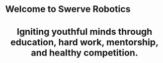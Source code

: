 # Welcome to Swerve Robotics

<h1 style="text-align: center;">Igniting youthful minds through education, hard work, mentorship, and healthy competition.</h1>

